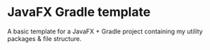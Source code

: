 # JavaFX Gradle template
A basic template for a JavaFX + Gradle project containing my utility packages &amp; file structure.
